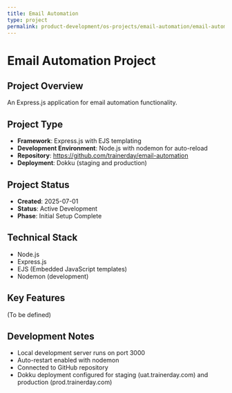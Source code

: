 ```yaml
---
title: Email Automation
type: project
permalink: product-development/os-projects/email-automation/email-automation
---
```


# Email Automation Project

## Project Overview
An Express.js application for email automation functionality.

## Project Type
- **Framework**: Express.js with EJS templating
- **Development Environment**: Node.js with nodemon for auto-reload
- **Repository**: https://github.com/trainerday/email-automation
- **Deployment**: Dokku (staging and production)

## Project Status
- **Created**: 2025-07-01
- **Status**: Active Development
- **Phase**: Initial Setup Complete

## Technical Stack
- Node.js
- Express.js
- EJS (Embedded JavaScript templates)
- Nodemon (development)

## Key Features
(To be defined)

## Development Notes
- Local development server runs on port 3000
- Auto-restart enabled with nodemon
- Connected to GitHub repository
- Dokku deployment configured for staging (uat.trainerday.com) and production (prod.trainerday.com)